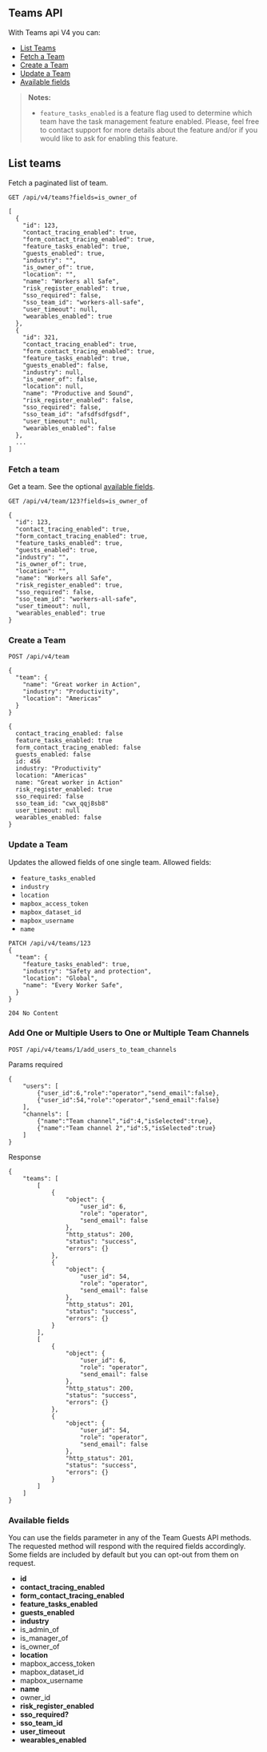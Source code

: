 ## Teams API
With Teams api V4 you can:

- [List Teams](#list-teams)
- [Fetch a Team](#fetch-a-team)
- [Create a Team](#create-a-team)
- [Update a Team](#update-a-team)
- [Available fields](#available-fields)

> **Notes:**
> - `feature_tasks_enabled` is a feature flag used to determine which team have the task management feature enabled.
> Please, feel free to contact support for more details about the feature and/or if you would like to ask for enabling this feature.

## List teams

Fetch a paginated list of team.

```
GET /api/v4/teams?fields=is_owner_of
```

```
[
  {
    "id": 123,
    "contact_tracing_enabled": true,
    "form_contact_tracing_enabled": true,
    "feature_tasks_enabled": true,
    "guests_enabled": true,
    "industry": "",
    "is_owner_of": true,
    "location": "",
    "name": "Workers all Safe",
    "risk_register_enabled": true,
    "sso_required": false,
    "sso_team_id": "workers-all-safe",
    "user_timeout": null,
    "wearables_enabled": true
  },
  {
    "id": 321,
    "contact_tracing_enabled": true,
    "form_contact_tracing_enabled": true,
    "feature_tasks_enabled": true,
    "guests_enabled": false,
    "industry": null,
    "is_owner_of": false,
    "location": null,
    "name": "Productive and Sound",
    "risk_register_enabled": false,
    "sso_required": false,
    "sso_team_id": "afsdfsdfgsdf",
    "user_timeout": null,
    "wearables_enabled": false
  },
  ...
]
```

### Fetch a team

Get a team. See the optional [available fields](#available-fields).
```
GET /api/v4/team/123?fields=is_owner_of
```

```
{
  "id": 123,
  "contact_tracing_enabled": true,
  "form_contact_tracing_enabled": true,
  "feature_tasks_enabled": true,
  "guests_enabled": true,
  "industry": "",
  "is_owner_of": true,
  "location": "",
  "name": "Workers all Safe",
  "risk_register_enabled": true,
  "sso_required": false,
  "sso_team_id": "workers-all-safe",
  "user_timeout": null,
  "wearables_enabled": true
}
```

### Create a Team

```
POST /api/v4/team

{
  "team": {
    "name": "Great worker in Action",
    "industry": "Productivity",
    "location": "Americas"
  }
}
```

```
{
  contact_tracing_enabled: false
  feature_tasks_enabled: true
  form_contact_tracing_enabled: false
  guests_enabled: false
  id: 456
  industry: "Productivity"
  location: "Americas"
  name: "Great worker in Action"
  risk_register_enabled: true
  sso_required: false
  sso_team_id: "cwx_qqj8sb8"
  user_timeout: null
  wearables_enabled: false
}
```

### Update a Team
Updates the allowed fields of one single team.
Allowed fields:
  - `feature_tasks_enabled`
  - `industry`
  - `location`
  - `mapbox_access_token`
  - `mapbox_dataset_id`
  - `mapbox_username`
  - `name`

```
PATCH /api/v4/teams/123
{
  "team": {
    "feature_tasks_enabled": true,
    "industry": "Safety and protection",
    "location": "Global",
    "name": "Every Worker Safe",
  }
}
```

```
204 No Content
```

### Add One or Multiple Users to One or Multiple Team Channels

```
POST /api/v4/teams/1/add_users_to_team_channels
```

Params required
```
{
	"users": [
		{"user_id":6,"role":"operator","send_email":false},
		{"user_id":54,"role":"operator","send_email":false}
	],
	"channels": [
		{"name":"Team channel","id":4,"isSelected":true},
		{"name":"Team channel 2","id":5,"isSelected":true}
	]
}
```

Response
```
{
    "teams": [
        [
            {
                "object": {
                    "user_id": 6,
                    "role": "operator",
                    "send_email": false
                },
                "http_status": 200,
                "status": "success",
                "errors": {}
            },
            {
                "object": {
                    "user_id": 54,
                    "role": "operator",
                    "send_email": false
                },
                "http_status": 201,
                "status": "success",
                "errors": {}
            }
        ],
        [
            {
                "object": {
                    "user_id": 6,
                    "role": "operator",
                    "send_email": false
                },
                "http_status": 200,
                "status": "success",
                "errors": {}
            },
            {
                "object": {
                    "user_id": 54,
                    "role": "operator",
                    "send_email": false
                },
                "http_status": 201,
                "status": "success",
                "errors": {}
            }
        ]
    ]
}
```

### Available fields
You can use the fields parameter in any of the Team Guests API methods. The requested
method will respond with the required fields accordingly. Some fields are
included by default but you can opt-out from them on request.

- **id**
- **contact_tracing_enabled**
- **form_contact_tracing_enabled**
- **feature_tasks_enabled**
- **guests_enabled**
- **industry**
- is_admin_of
- is_manager_of
- is_owner_of
- **location**
- mapbox_access_token
- mapbox_dataset_id
- mapbox_username
- **name**
- owner_id
- **risk_register_enabled**
- **sso_required?**
- **sso_team_id**
- **user_timeout**
- **wearables_enabled**
